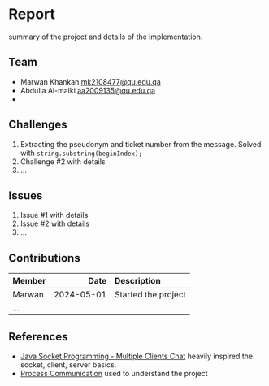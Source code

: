 # Report
 
summary of the project and details of the implementation.
 
## Team
 
- Marwan Khankan mk2108477@qu.edu.qa
- Abdulla Al-malki aa2009135@qu.edu.qa
- 
## Challenges
 
1. Extracting the pseudonym and ticket number from the message. Solved with `string.substring(beginIndex);`
2. Challenge #2 with details
3. ...
 
## Issues
 
1. Issue #1 with details
2. Issue #2 with details
3. ...
 
## Contributions
 
| Member |       Date | Description |
| :----- | ---------: | :---------- |
| Marwan | 2024-05-01 | Started the project |
| ...    |            |             |
 
## References
- [Java Socket Programming - Multiple Clients Chat](https://youtu.be/gLfuZrrfKes) heavily inspired the socket, client, server basics.
- [Process Communication](https://queue.qa/cmps405/projects/02-communication/) used to understand the project
